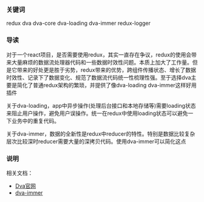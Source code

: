 ### 关键词 
redux dva dva-core dva-loading dva-immer redux-logger

### 导读
对于一个react项目，是否需要使用redux，其实一直存在争议，redux的使用会带来大量麻烦的数据流处理器代码和一些数据时效性问题。本质上加大了工作量。但是它带来的好处更是胜于劣势，redux带来的优势，跨组件传播状态、增长了数据时效性、记录下了数据变化、规范了数据流代码统一性梳理性强。至于选择dva主要是简化了普通redux架构的繁琐，并提供了像dva-loading dva-immer这样好用插件

关于dva-loading，app中异步操作(处理后台接口和本地存储等)需要loading状态来阻止用户操作，避免用户误操作。统一在redux中使用loading状态可以避免一下业务中的重复代码。

关于dva-immer，数据的全新性是redux中reducer的特性。特别是数据比较复杂层次比较深时reducer需要大量的深拷贝代码。使用dva-immer可以简化这点

### 说明
相关文档：
- [Dva官网](https://dvajs.com/)
- [dva-immer](https://github.com/dvajs/dva/pull/1595)
